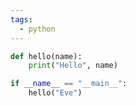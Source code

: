 ```yaml
---
tags:
  - python
---
```



```python
def hello(name):
	print("Hello", name)

if __name__ == "__main__":
	hello("Eve")
```